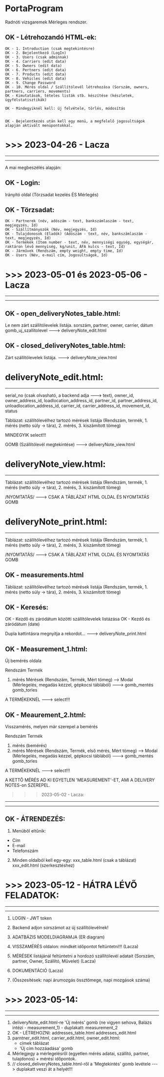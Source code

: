 # PortaProgram

Radnóti vizsgaremek
Mérleges rendszer. 

OK - Létrehozandó HTML-ek:
-----------------------
    OK - 1. Introduction (csak megtekintésre)
    OK - 2. Bejelentkező (LogIn)
    OK - 3. Users (csak adminnak)
    OK - 4. Carriers (edit data)
    OK - 5. Owners (edit data)
    OK - 6. Pertners (edit data)
    OK - 7. Products (edit data)
    OK - 8. Vehicles (edit data)
    OK - 9. Change Password
    OK - 10. Mérés oldal / Szállítólevél létrehozása (Sorszám, owners, partners, carriers, movements)
    OK - Kimutatások, tételes listák stb. készítése (készletek, ügyfélstatisztikák)

    OK - Mindegyiknél kell: új felvétele, törlés, módosítás


    OK - Bejelentkezés után kell egy menü, a megfelelő jogosultságok alapján aktivált menüpontokkal.


# >>> 2023-04-26 - Lacza
----------------------
----------------------

A mai megbeszélés alapján:

OK - Login:
--------
Irányító oldal (Törzsadat kezelés ÉS Mérlegés)

OK - Törzsadat:
------------
	OK - Partnerek (név, adószám - text, bankszámlaszám - text, megjegyzés, Id)
	OK - Szállítmányozók (Név, megjegyzés, Id) 
	OK - Tulajdonosok (Eladók) (Adószám - text, név, bankszámlaszám - text, megjegyzés, Id)
	OK - Termékek (Item number - text, név, mennyiségi egység, egységár, raktáron lévő mennyiség, kg/unit, ÁFA kulcs - text, Id)
	OK - Járművek (Rendszám, empty weight, empty time, Id)
	OK - Users (Név, e-mail cím, Jogosultságok, Id)


# >>> 2023-05-01 és 2023-05-06 - Lacza
------------------------------------
------------------------------------


OK - open_deliveryNotes_table.html:
--------------------------------

Le nem zárt szállítólevelek listája.
sorszám, partner, owner, carrier, dátum
gomb_uj_szallitolevel
---> deliveryNote_edit.html

OK - closed_deliveryNotes_table.html:
--------------------------------

Zárt szállítólevelek listája.
---> deliveryNote_view.html

# deliveryNote_edit.html:
-----------------------

serial_no (csak olvasható, a backend adja ---> text), owner_id, owner_address_id, loadlocation_address_id, partner_id, partner_address_id, unloadlocation_address_id, carrier_id, carrier_address_id, movement_id, status

Táblázat: szállítólevélhez tartozó mérések listája (Rendszám, termék, 1. mérés (netto súly -> tára), 2. mérés, 3. kiszámított tömeg)

MINDEGYIK select!!!

GOMB (Szállítólevél megtekintése) ---> deliveryNote_view.html

# deliveryNote_view.html:
-------------------------

Táblázat: szállítólevélhez tartozó mérések listája (Rendszám, termék, 1. mérés (netto súly -> tára), 2. mérés, 3. kiszámított tömeg)

/NYOMTATÁS/ ---> CSAK A TÁBLÁZAT HTML OLDAL ÉS NYOMTATÁS GOMB

# deliveryNote_print.html:
------------------------

Táblázat: szállítólevélhez tartozó mérések listája (Rendszám, termék, 1. mérés (netto súly -> tára), 2. mérés, 3. kiszámított tömeg)

/NYOMTATÁS/ ---> CSAK A TÁBLÁZAT HTML OLDAL ÉS NYOMTATÁS GOMB

OK - measurements.html
-------------------

Táblázat: szállítólevélhez tartozó mérések listája (Rendszám, termék, 1. mérés (netto súly -> tára), 2. mérés, 3. kiszámított tömeg)

OK - Keresés:
----------

OK - Kezdő és záródátum közötti szállítólevelek listázása
OK - Kezdő és záródátum (date)

Dupla kattintásra megnyitja a rekordot... --->  deliveryNote_print.html

OK - Measurement_1.html:
-----------------
Új bemérés oldala

Rendszám
Termék
1. mérés
Mérések (Rendszám, Termék, Mért tömeg) --> Modal (Mérlegelés, megadás kézzel, gépkocsi táblából) ---> gomb_mentés
gomb_torles

A TERMÉKEKNÉL ---> select!!!

OK - Meaurement_2.html:
---------------
Visszamérés, melyen már szerepel a bemérés

Rendszám
Termék
1. mérés (bemérés)
2. mérés
Mérések (Rendszám, Termék, első mérés, Mért tömeg) --> Modal (Mérlegelés, megadás kézzel, gépkocsi táblából) --->
gomb_mentés
gomb_torles

A TERMÉKEKNÉL ---> select!!!

A KETTŐ MÉRÉS AD KI EGYETLEN 'MEASUREMENT'-ET, AMI A DELIVERY NOTES-on SZEREPEL.


>>> 2023-05-02 - Lacza:
-----------------------
-----------------------

OK - ÁTRENDEZÉS:
-------------

1. Menüből eltűnik:
- Cím
- E-mail
- Telefonszám

2. Minden oldalból kell egy-egy:
xxx_table.html (csak a táblázat)
xxx_edit.html (szerkesztéshez)

# >>> 2023-05-12 - HÁTRA LÉVŐ FELADATOK:
--------------------------------------
--------------------------------------

1. LOGIN - JWT token
2. Backend adjon sorszámot az új szállítólevélnek!
3. ADATBÁZIS MODELDIAGRAMJA (ER diagram)
4. VISSZAMÉRÉS oldalon: mindkét időpontot feltüntetni!!! (Lacza)
5. MÉRÉSEK listájánál feltüntetni a hordozó szállítólevél adatait (Sorszám, partner, Owner, Szállító, Művelet) (Lacza)
6. DOKUMENTÁCIÓ (Lacza)

7. (Összesítések: napi árumozgás össztömege, napi mozgások száma)

# >>> 2023-05-14:
-----------------
-----------------

1. deliveryNote_edit.html-re 'Új mérés' gomb (ne vigyen sehova, Balázs intézi - measurement_1) - duplakatt: measurement_2
2. OK - LÉTREHOZNI: 
    addresses_table.html
    addresses_edit.html
3. parntner_edit.html, carrier_edit.html, owner_edit.html:
    - címek táblázat
    - 'Új cím hozzáadása' gomb
4. Mérlegjegy a mérlegelésről (egyetlen mérés adatai, szállító, partner, tulajdonos) + mérési időpontok.
5. // closed_deliveryNotes_table.html-ről a 'Megtekintés' gomb levétele ---> duplakatt veszi át a helyét!!!

